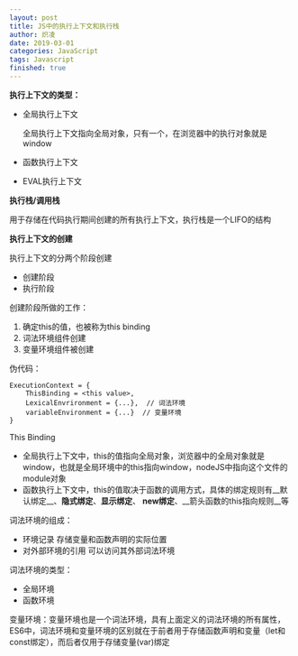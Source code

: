 ```yaml
---
layout: post
title: JS中的执行上下文和执行栈
author: 炽凌
date: 2019-03-01
categories: JavaScript
tags: Javascript
finished: true
---
```

__执行上下文的类型：__

- 全局执行上下文

  全局执行上下文指向全局对象，只有一个，在浏览器中的执行对象就是window

- 函数执行上下文

- EVAL执行上下文

__执行栈/调用栈__

用于存储在代码执行期间创建的所有执行上下文，执行栈是一个LIFO的结构

__执行上下文的创建__

执行上下文的分两个阶段创建

- 创建阶段
- 执行阶段

创建阶段所做的工作：

1. 确定this的值，也被称为this binding
2. 词法环境组件创建
3. 变量环境组件被创建

伪代码：

```
ExecutionContext = {
    ThisBinding = <this value>,
    LexicalEnvrironment = {...},  // 词法环境
    variableEnvironment = {...}  // 变量环境
}
```

This Binding

- 全局执行上下文中，this的值指向全局对象，浏览器中的全局对象就是window，也就是全局环境中的this指向window，nodeJS中指向这个文件的module对象
- 函数执行上下文中，this的值取决于函数的调用方式，具体的绑定规则有__默认绑定__、__隐式绑定__、__显示绑定__、 __new绑定__、__箭头函数的this指向规则__等

词法环境的组成：

- 环境记录   存储变量和函数声明的实际位置
- 对外部环境的引用   可以访问其外部词法环境

词法环境的类型：

- 全局环境
- 函数环境

变量环境：变量环境也是一个词法环境，具有上面定义的词法环境的所有属性，ES6中，词法环境和变量环境的区别就在于前者用于存储函数声明和变量（let和const绑定），而后者仅用于存储变量(var)绑定